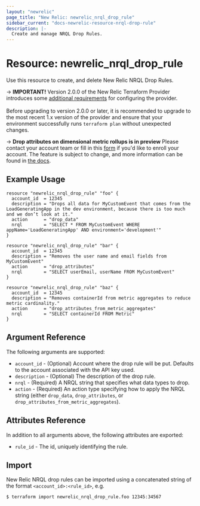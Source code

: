 ```yaml
---
layout: "newrelic"
page_title: "New Relic: newrelic_nrql_drop_rule"
sidebar_current: "docs-newrelic-resource-nrql-drop-rule"
description: |-
  Create and manage NRQL Drop Rules.
---
```


# Resource: newrelic\_nrql\_drop\_rule

Use this resource to create, and delete New Relic NRQL Drop Rules.

-> **IMPORTANT!** Version 2.0.0 of the New Relic Terraform Provider introduces some [additional requirements](/docs/providers/newrelic/index.html) for configuring the provider.
<br><br>
Before upgrading to version 2.0.0 or later, it is recommended to upgrade to the most recent 1.x version of the provider and ensure that your environment successfully runs `terraform plan` without unexpected changes.

-> **Drop attributes on dimensional metric rollups is in preview**
Please contact your account team or fill in this [form](https://forms.gle/FGPZpy2y1zdSN9dn9) if you'd like to enroll your account. The feature is subject to change, and more information can be found in [the docs](https://docs.newrelic.com/docs/data-apis/manage-data/drop-data-using-nerdgraph/#drop-attributes-on-dimensional-metric-rollups).

## Example Usage

```hcl
resource "newrelic_nrql_drop_rule" "foo" {
  account_id  = 12345
  description = "Drops all data for MyCustomEvent that comes from the LoadGeneratingApp in the dev environment, because there is too much and we don’t look at it."
  action      = "drop_data"
  nrql        = "SELECT * FROM MyCustomEvent WHERE appName='LoadGeneratingApp' AND environment='development'"
}

resource "newrelic_nrql_drop_rule" "bar" {
  account_id  = 12345
  description = "Removes the user name and email fields from MyCustomEvent"
  action      = "drop_attributes"
  nrql        = "SELECT userEmail, userName FROM MyCustomEvent"
}

resource "newrelic_nrql_drop_rule" "baz" {
  account_id  = 12345
  description = "Removes containerId from metric aggregates to reduce metric cardinality."
  action      = "drop_attributes_from_metric_aggregates"
  nrql        = "SELECT containerId FROM Metric"
}
```

## Argument Reference

The following arguments are supported:

  * `account_id` - (Optional) Account where the drop rule will be put. Defaults to the account associated with the API key used.
  * `description` - (Optional) The description of the drop rule.
  * `nrql` - (Required) A NRQL string that specifies what data types to drop.
  * `action` - (Required) An action type specifying how to apply the NRQL string (either `drop_data`, `drop_attributes`, or ` drop_attributes_from_metric_aggregates`).

## Attributes Reference

In addition to all arguments above, the following attributes are exported:

  * `rule_id` - The id, uniquely identifying the rule.

## Import

New Relic NRQL drop rules can be imported using a concatenated string of the format
 `<account_id>:<rule_id>`, e.g.

```bash
$ terraform import newrelic_nrql_drop_rule.foo 12345:34567
```
